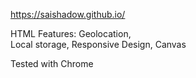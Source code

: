 https://saishadow.github.io/



HTML Features:
Geolocation, \
Local storage,
Responsive Design,
Canvas


Tested with Chrome
